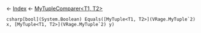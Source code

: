 ← [Index](Api-Index) ← [MyTupleComparer<T1, T2>](VRage.MyTupleComparer`2)

```csharp[bool](System.Boolean) Equals([MyTuple<T1, T2>](VRage.MyTuple`2) x, [MyTuple<T1, T2>](VRage.MyTuple`2) y)```